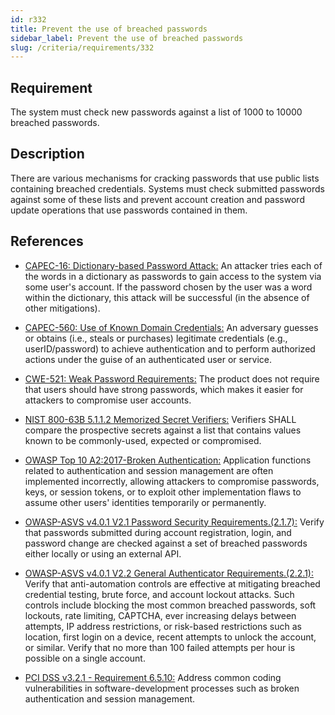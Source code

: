 ```yaml
---
id: r332
title: Prevent the use of breached passwords
sidebar_label: Prevent the use of breached passwords
slug: /criteria/requirements/332
---
```


## Requirement

The system must check new passwords
against a list of 1000 to 10000 breached passwords.

## Description

There are various mechanisms
for cracking passwords
that use public lists
containing breached credentials.
Systems must check submitted passwords
against some of these lists
and prevent account creation
and password update operations
that use passwords contained in them.

## References

- [CAPEC-16: Dictionary-based Password Attack:](http://capec.mitre.org/data/definitions/16.html)
An attacker tries each of the words
in a dictionary as passwords
to gain access to the system
via some user's account.
If the password chosen by the user
was a word within the dictionary,
this attack will be successful
(in the absence of other mitigations).

- [CAPEC-560: Use of Known Domain Credentials:](http://capec.mitre.org/data/definitions/560.html)
An adversary guesses
or obtains (i.e., steals or purchases)
legitimate credentials (e.g., userID/password)
to achieve authentication
and to perform authorized actions
under the guise of an authenticated user
or service.

- [CWE-521: Weak Password Requirements:](https://cwe.mitre.org/data/definitions/521.html)
The product does not require
that users should have strong passwords,
which makes it easier for attackers
to compromise user accounts.

- [NIST 800-63B 5.1.1.2 Memorized Secret Verifiers:](https://pages.nist.gov/800-63-3/sp800-63b.html)
Verifiers SHALL compare the prospective secrets
against a list that contains
values known to be commonly-used,
expected or compromised.

- [OWASP Top 10 A2:2017-Broken Authentication:](https://owasp.org/www-project-top-ten/OWASP_Top_Ten_2017/Top_10-2017_A2-Broken_Authentication)
Application functions related to authentication
and session management
are often implemented incorrectly,
allowing attackers to compromise passwords,
keys, or session tokens,
or to exploit other implementation flaws
to assume other users' identities
temporarily or permanently.

- [OWASP-ASVS v4.0.1 V2.1 Password Security Requirements.(2.1.7):](https://owasp.org/www-pdf-archive/OWASP_Application_Security_Verification_Standard_4.0-en.pdf)
Verify that passwords submitted
during account registration, login,
and password change
are checked against a set of breached passwords
either locally or using an external API.

- [OWASP-ASVS v4.0.1 V2.2 General Authenticator Requirements.(2.2.1):](https://owasp.org/www-pdf-archive/OWASP_Application_Security_Verification_Standard_4.0-en.pdf)
Verify that anti-automation controls
are effective at mitigating breached
credential testing, brute force,
and account lockout attacks.
Such controls include blocking
the most common breached passwords,
soft lockouts, rate limiting, CAPTCHA,
ever increasing delays between attempts,
IP address restrictions,
or risk-based restrictions such as location,
first login on a device,
recent attempts to unlock the account,
or similar.
Verify that no more than 100
failed attempts per hour is possible
on a single account.

- [PCI DSS v3.2.1 - Requirement 6.5.10:](https://www.pcisecuritystandards.org/documents/PCI_DSS_v3-2-1.pdf)
Address common coding vulnerabilities
in software-development processes
such as broken authentication
and session management.
